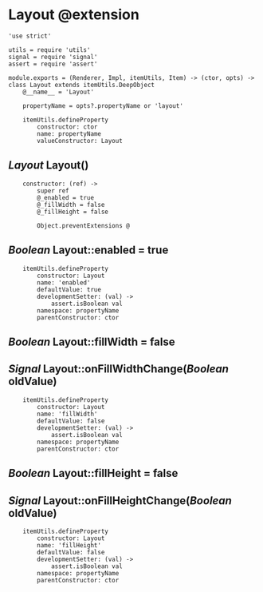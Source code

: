 Layout @extension
=================

	'use strict'

	utils = require 'utils'
	signal = require 'signal'
	assert = require 'assert'

	module.exports = (Renderer, Impl, itemUtils, Item) -> (ctor, opts) -> class Layout extends itemUtils.DeepObject
		@__name__ = 'Layout'

		propertyName = opts?.propertyName or 'layout'

		itemUtils.defineProperty
			constructor: ctor
			name: propertyName
			valueConstructor: Layout

*Layout* Layout()
-----------------

		constructor: (ref) ->
			super ref
			@_enabled = true
			@_fillWidth = false
			@_fillHeight = false

			Object.preventExtensions @

*Boolean* Layout::enabled = true
--------------------------------

		itemUtils.defineProperty
			constructor: Layout
			name: 'enabled'
			defaultValue: true
			developmentSetter: (val) ->
				assert.isBoolean val
			namespace: propertyName
			parentConstructor: ctor

*Boolean* Layout::fillWidth = false
-----------------------------------

## *Signal* Layout::onFillWidthChange(*Boolean* oldValue)

		itemUtils.defineProperty
			constructor: Layout
			name: 'fillWidth'
			defaultValue: false
			developmentSetter: (val) ->
				assert.isBoolean val
			namespace: propertyName
			parentConstructor: ctor

*Boolean* Layout::fillHeight = false
-----------------------------------

## *Signal* Layout::onFillHeightChange(*Boolean* oldValue)

		itemUtils.defineProperty
			constructor: Layout
			name: 'fillHeight'
			defaultValue: false
			developmentSetter: (val) ->
				assert.isBoolean val
			namespace: propertyName
			parentConstructor: ctor
